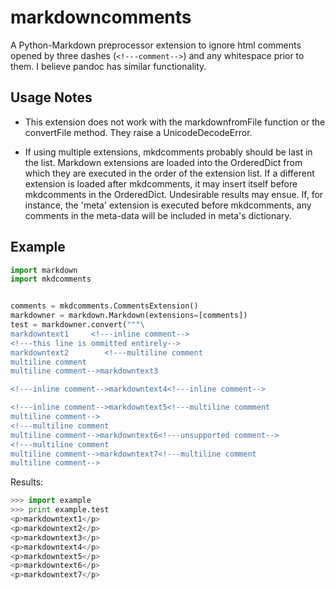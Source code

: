 markdowncomments
================

A Python-Markdown preprocessor extension to ignore html comments opened by three dashes (`<!---comment-->`) and any whitespace prior to them. I believe pandoc has similar functionality.

Usage Notes
-----------
+	This extension does not work with the markdownfromFile function or the convertFile method. They raise a UnicodeDecodeError.

+	If using multiple extensions, mkdcomments probably should be last in the list. Markdown extensions are loaded into the OrderedDict from which they are executed in the order of the extension list. If a different extension is loaded after mkdcomments, it may insert itself before mkdcomments in the OrderedDict. Undesirable results may ensue. If, for instance, the 'meta' extension is executed before mkdcomments, any comments in the meta-data will be included in meta's dictionary.


Example
-------
```python
import markdown
import mkdcomments


comments = mkdcomments.CommentsExtension()
markdowner = markdown.Markdown(extensions=[comments])
test = markdowner.convert("""\
markdowntext1     <!---inline comment-->
<!---this line is ommitted entirely-->
markdowntext2        <!---multiline comment
multiline comment
multiline comment-->markdowntext3

<!---inline comment-->markdowntext4<!---inline comment-->

<!---inline comment-->markdowntext5<!---multiline commment
multiline comment-->
<!---multiline comment
multiline comment-->markdowntext6<!---unsupported comment-->
<!---multiline comment
multiline comment-->markdowntext7<!---multiline comment
multiline comment-->
```

Results:
```python traceback
>>> import example
>>> print example.test
<p>markdowntext1</p>
<p>markdowntext2</p>
<p>markdowntext3</p>
<p>markdowntext4</p>
<p>markdowntext5</p>
<p>markdowntext6</p>
<p>markdowntext7</p>
```
